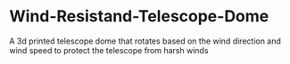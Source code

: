 # Wind-Resistand-Telescope-Dome
A 3d printed telescope dome that rotates based on the wind direction and wind speed to protect the telescope from harsh winds
